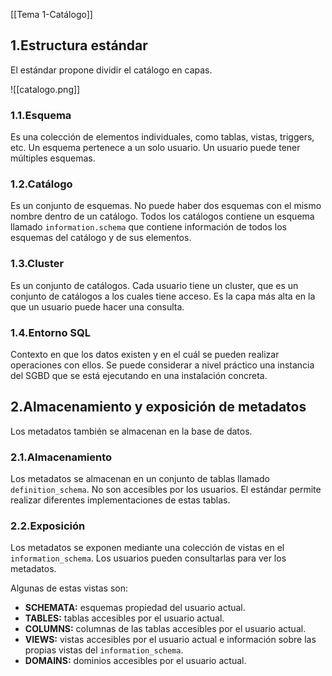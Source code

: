 [[Tema 1-Catálogo]]

## 1.Estructura estándar
El estándar propone dividir el catálogo en capas.

![[catalogo.png]]

### 1.1.Esquema
Es una colección de elementos individuales, como tablas, vistas, triggers, etc. Un esquema pertenece a un solo usuario. Un usuario puede tener múltiples esquemas. 

### 1.2.Catálogo
Es un conjunto de esquemas. No puede haber dos esquemas con el mismo nombre dentro de un catálogo. Todos los catálogos contiene un esquema llamado `information.schema` que contiene información de todos los esquemas del catálogo y de sus elementos.

### 1.3.Cluster
Es un conjunto de catálogos. Cada usuario tiene un cluster, que es un conjunto de catálogos a los cuales tiene acceso. Es la capa más alta en la que un usuario puede hacer una consulta.

### 1.4.Entorno SQL
Contexto en que los datos existen y en el cuál se pueden realizar operaciones con ellos. Se puede considerar a nivel práctico una instancia del SGBD que se está ejecutando en una instalación concreta.

## 2.Almacenamiento y exposición de metadatos
Los metadatos también se almacenan en la base de datos.

### 2.1.Almacenamiento
Los metadatos se almacenan en un conjunto de tablas llamado `definition_schema`. No son accesibles por los usuarios. El estándar permite realizar diferentes implementaciones de estas tablas.

### 2.2.Exposición
Los metadatos se exponen mediante una colección de vistas en el `information_schema`. Los usuarios pueden consultarlas para ver los metadatos.

Algunas de estas vistas son:
+ **SCHEMATA:** esquemas propiedad del usuario actual.
+ **TABLES:** tablas accesibles por el usuario actual.
+ **COLUMNS:** columnas de las tablas accesibles por el usuario actual.
+ **VIEWS:** vistas accesibles por el usuario actual e información sobre las propias vistas del `information_schema`.
+ **DOMAINS:** dominios accesibles por el usuario actual.


